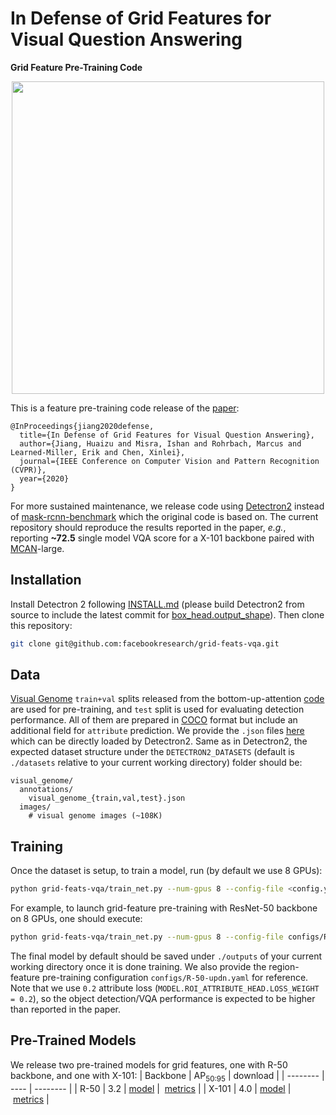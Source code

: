 # In Defense of Grid Features for Visual Question Answering
**Grid Feature Pre-Training Code**

<p align="center">
  <img src="http://xinleic.xyz/images/grid-vqa.png" width="500" />
</p>

This is a feature pre-training code release of the [paper](https://arxiv.org/abs/2001.03615):
```
@InProceedings{jiang2020defense,
  title={In Defense of Grid Features for Visual Question Answering},
  author={Jiang, Huaizu and Misra, Ishan and Rohrbach, Marcus and Learned-Miller, Erik and Chen, Xinlei},
  journal={IEEE Conference on Computer Vision and Pattern Recognition (CVPR)},
  year={2020}
}
```
For more sustained maintenance, we release code using [Detectron2](https://github.com/facebookresearch/detectron2) instead of [mask-rcnn-benchmark](https://github.com/facebookresearch/maskrcnn-benchmark) which the original code is based on. The current repository should reproduce the results reported in the paper, *e.g.*, reporting **~72.5** single model VQA score for a X-101 backbone paired with [MCAN](https://github.com/MILVLG/mcan-vqa)-large.

## Installation
Install Detectron 2 following [INSTALL.md](https://github.com/facebookresearch/detectron2/blob/master/INSTALL.md) (please build Detectron2 from source to include the latest commit for [box_head.output_shape](https://github.com/facebookresearch/detectron2/commit/f1364a83099852be92c48c32618d286e6a1dd85c)). Then clone this repository:
```bash
git clone git@github.com:facebookresearch/grid-feats-vqa.git
```

## Data
[Visual Genome](http://visualgenome.org/) `train+val` splits released from the bottom-up-attention [code](https://github.com/peteanderson80/bottom-up-attention) are used for pre-training, and `test` split is used for evaluating detection performance. All of them are prepared in [COCO](http://cocodataset.org/) format but include an additional field for `attribute` prediction. We provide the `.json` files [here](https://dl.fbaipublicfiles.com/grid-feats-vqa/json/visual_genome.tgz) which can be directly loaded by Detectron2. Same as in Detectron2, the expected dataset structure under the `DETECTRON2_DATASETS` (default is `./datasets` relative to your current working directory) folder should be:
```
visual_genome/
  annotations/
    visual_genome_{train,val,test}.json
  images/
    # visual genome images (~108K)
```

## Training
Once the dataset is setup, to train a model, run (by default we use 8 GPUs):
```bash
python grid-feats-vqa/train_net.py --num-gpus 8 --config-file <config.yaml>
```
For example, to launch grid-feature pre-training with ResNet-50 backbone on 8 GPUs, one should execute:
```bash
python grid-feats-vqa/train_net.py --num-gpus 8 --config-file configs/R-50-grid.yaml
```
The final model by default should be saved under `./outputs` of your current working directory once it is done training. We also provide the region-feature pre-training configuration `configs/R-50-updn.yaml` for reference. Note that we use `0.2` attribute loss (`MODEL.ROI_ATTRIBUTE_HEAD.LOSS_WEIGHT = 0.2`), so the object detection/VQA performance is expected to be higher than reported in the paper.

## Pre-Trained Models
We release two pre-trained models for grid features, one with R-50 backbone, and one with X-101:
| Backbone | AP<sub>50:95</sub> | download |
| -------- | ---- | -------- |
| R-50     | 3.2 | <a href="https://dl.fbaipublicfiles.com/grid-feats-vqa/R-50/model_final.pth">model</a>&nbsp;\| &nbsp;<a href="https://dl.fbaipublicfiles.com/grid-feats-vqa/R-50/metrics.json">metrics</a> |
| X-101    | 4.0 | <a href="https://dl.fbaipublicfiles.com/grid-feats-vqa/X-101/model_final.pth">model</a>&nbsp;\| &nbsp;<a href="https://dl.fbaipublicfiles.com/grid-feats-vqa/X-101/metrics.json">metrics</a> |
